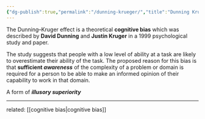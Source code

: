 ```yaml
---
{"dg-publish":true,"permalink":"/dunning-krueger/","title":"Dunning Krueger Effect","tags":["adages","bias"]}
---
```



The Dunning–Kruger effect is a theoretical **cognitive bias** which was described by **David Dunning** and **Justin Kruger** in a 1999 psychological study and paper. 

The study suggests that people with a low level of ability at a task are likely to overestimate their ability of the task. The proposed reason for this bias is that **sufficient _awareness_** of the complexity of a problem or domain is required for a person to be able to make an informed opinion of their capability to work in that domain.

A form of ***illusory superiority***

---
related: [[cognitive bias\|cognitive bias]]